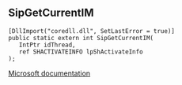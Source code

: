 ## SipGetCurrentIM

```
[DllImport("coredll.dll", SetLastError = true)]
public static extern int SipGetCurrentIM(
   IntPtr idThread,
   ref SHACTIVATEINFO lpShActivateInfo
);
```

[Microsoft documentation](https://docs.microsoft.com/en-us/windows/win32/api/imm/nf-imm-sipgetcurrentim)
